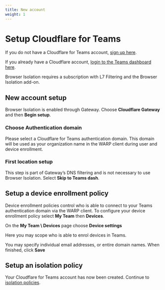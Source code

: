 ```yaml
---
title: New account
weight: 1
---
```


# Setup Cloudflare for Teams

If you do not have a Cloudflare for Teams account, [sign up here](https://dash.cloudflare.com/sign-up/teams).

If you already have a Cloudflare account, [login to the Teams dashboard here](https://dash.teams.cloudflare.com).

Browser Isolation requires a subscription with L7 Filtering and the Browser Isolation add-on.

## New account setup

Browser Isolation is enabled through Gateway. Choose **Cloudflare Gateway** and then **Begin setup**.

### Choose Authentication domain

Please select a Cloudflare for Teams authentication domain. This domain will be used as your organization name in the WARP client during user and device enrollment.

### First location setup

This step is part of Gateway’s DNS filtering and is not necessary to use Browser Isolation. Select **Skip to Teams dash**.

## Setup a device enrollment policy

Device enrollment policies control who is able to connect to your Teams authentication domain via the WARP client. To configure your device enrollment policy select **My Team** then **Devices**.

On the **My Team \ Devices** page choose **Device settings**

Here you may scope who is able to enrol devices in Teams.

You may specify individual email addresses, or entire domain names. When finished, click **Save**

## Setup an isolation policy

Your Cloudflare for Teams account has now been created. Continue to [isolation policies](/administration/isolation-policies).

